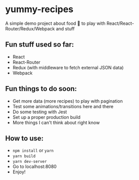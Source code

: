 # yummy-recipes
A simple demo project about food 🍲 to play with React/React-Router/Redux/Webpack and stuff

## Fun stuff used so far:
+ React
+ React-Router
+ Redux (with middleware to fetch external JSON data)
+ Webpack

## Fun things to do soon:
+ Get more data (more recipes) to play with pagination
+ Test some animations/transitions here and there
+ Do some testing with Jest
+ Set up a proper production build
+ More things I can't think about right know

## How to use:
+ `npm install` or `yarn`
+ `yarn build`
+ `yarn dev-server`
+ Go to localhost:8080
+ Enjoy!
